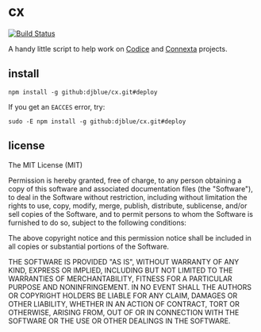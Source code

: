 # cx

[![Build Status](https://travis-ci.org/djblue/cx.svg?branch=master)](https://travis-ci.org/djblue/cx)

A handy little script to help work on [Codice](https://github.com/codice)
and [Connexta](https://github.com/connexta) projects.

## install

    npm install -g github:djblue/cx.git#deploy

If you get an `EACCES` error, try:

    sudo -E npm install -g github:djblue/cx.git#deploy

## license

The MIT License (MIT)

Permission is hereby granted, free of charge, to any person obtaining a
copy of this software and associated documentation files (the "Software"),
to deal in the Software without restriction, including without limitation
the rights to use, copy, modify, merge, publish, distribute, sublicense,
and/or sell copies of the Software, and to permit persons to whom the
Software is furnished to do so, subject to the following conditions:

The above copyright notice and this permission notice shall be included in
all copies or substantial portions of the Software.

THE SOFTWARE IS PROVIDED "AS IS", WITHOUT WARRANTY OF ANY KIND, EXPRESS OR
IMPLIED, INCLUDING BUT NOT LIMITED TO THE WARRANTIES OF MERCHANTABILITY,
FITNESS FOR A PARTICULAR PURPOSE AND NONINFRINGEMENT. IN NO EVENT SHALL
THE AUTHORS OR COPYRIGHT HOLDERS BE LIABLE FOR ANY CLAIM, DAMAGES OR OTHER
LIABILITY, WHETHER IN AN ACTION OF CONTRACT, TORT OR OTHERWISE, ARISING
FROM, OUT OF OR IN CONNECTION WITH THE SOFTWARE OR THE USE OR OTHER
DEALINGS IN THE SOFTWARE.
